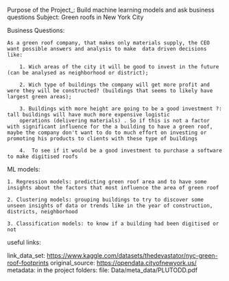 Purpose of the Project_: Build machine learning models and ask business questions
Subject: Green roofs in New York City

Business Questions:

	As a green roof company, that makes only materials supply, the CEO want possible answers and analysis to make  data driven decisions like:
	
		1. Wich areas of the city it will be good to invest in the future (can be analysed as neighborhood or district);
		
		2. Wich type of buildings the company will get more profit and were they will be constructed? (buildings that seems to likely have largest green areas);
		
		3. Buildings with more height are going to be a good investment ?: tall buildings will have much more expensive logistic 
		operations (delivering materials) . So if this is not a factor with significant influence for the a building to have a green roof, maybe the company don't want to do to much effort on investing or promoting his products to clients with these type of buildings
		
		4.	To see if it would be a good investment to purchase a software to make digitised roofs


ML models:

	1. Regression models: predicting green roof area and to have some insights about the factors that most influence the area of green roof
	
	2. Clustering models: grouping buildings to try to discover some unseen insights of data or trends like in the year of construction, districts, neighborhood
	
	3. Classification models: to know if a building had been digitised or not 

useful links:

link_data_set: https://www.kaggle.com/datasets/thedevastator/nyc-green-roof-footprints
original_source: https://opendata.cityofnewyork.us/
metadata: in the project folders: file: Data/meta_data/PLUTODD.pdf

